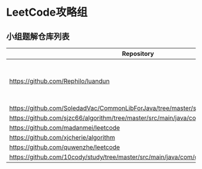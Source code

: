 # LeetCode攻略组

## 小组题解仓库列表

| Repository | Owner | Language | Blog |
| --- | --- | --- | --- |
| <https://github.com/Rephilo/luandun> | [Rephilo](https://github.com/Rephilo) | JAVA, python, Scala大概率写不出来 |  |
| <https://github.com/SoledadVac/CommonLibForJava/tree/master/src/test/java/leetcode> | [liuhuichao](https://github.com/SoledadVac/CommonLibForJava/tree/master/src/test/java/leetcode) | JAVA |  |
| <https://github.com/sjzc66/algorithm/tree/master/src/main/java/com/sjzc/javaTest/leetcode> | [zhaochong](https://github.com/sjzc66) | JAVA |  |
| <https://github.com/madanmei/leetcode> | [madanmei](https://github.com/madanmei/leetcode) | JAVA |  |
| <https://github.com/xjcherie/algorithm> | [Cherie](https://github.com/xjcherie) | JAVA |  |
| <https://github.com/quwenzhe/leetcode> | [quwenzhe](https://github.com/quwenzhe/leetcode) | JAVA |  |
| <https://github.com/10cody/study/tree/master/src/main/java/com/cody/study/leetcode> | [Cody](https://github.com/10cody) | JAVA |  |
